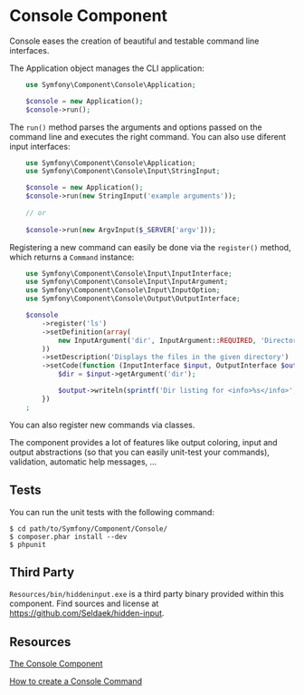 Console Component
=================

Console eases the creation of beautiful and testable command line interfaces.

The Application object manages the CLI application:

```php
    use Symfony\Component\Console\Application;

    $console = new Application();
    $console->run();
```

The ``run()`` method parses the arguments and options passed on the command
line and executes the right command.
You can also use diferent input interfaces:

```php
    use Symfony\Component\Console\Application;
    use Symfony\Component\Console\Input\StringInput;

    $console = new Application();
    $console->run(new StringInput('example arguments'));
    
    // or
    
    $console->run(new ArgvInput($_SERVER['argv']));
```    

Registering a new command can easily be done via the ``register()`` method,
which returns a ``Command`` instance:

```php
    use Symfony\Component\Console\Input\InputInterface;
    use Symfony\Component\Console\Input\InputArgument;
    use Symfony\Component\Console\Input\InputOption;
    use Symfony\Component\Console\Output\OutputInterface;

    $console
        ->register('ls')
        ->setDefinition(array(
            new InputArgument('dir', InputArgument::REQUIRED, 'Directory name'),
        ))
        ->setDescription('Displays the files in the given directory')
        ->setCode(function (InputInterface $input, OutputInterface $output) {
            $dir = $input->getArgument('dir');

            $output->writeln(sprintf('Dir listing for <info>%s</info>', $dir));
        })
    ;
```

You can also register new commands via classes.

The component provides a lot of features like output coloring, input and
output abstractions (so that you can easily unit-test your commands),
validation, automatic help messages, ...

Tests
-----

You can run the unit tests with the following command:

    $ cd path/to/Symfony/Component/Console/
    $ composer.phar install --dev
    $ phpunit

Third Party
-----------

`Resources/bin/hiddeninput.exe` is a third party binary provided within this
component. Find sources and license at https://github.com/Seldaek/hidden-input.

Resources
---------

[The Console Component](http://symfony.com/doc/current/components/console.html)

[How to create a Console Command](http://symfony.com/doc/current/cookbook/console/console_command.html)
